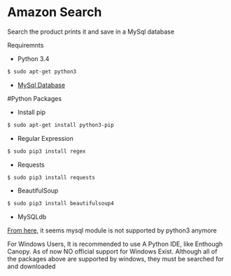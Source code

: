 # Amazon Search

Search the product prints it and save in a MySql database

Requiremnts
* Python 3.4

```sh
$ sudo apt-get python3
```
* [MySql Database](http://www.tutorialspoint.com/mysql/mysql-installation.htm)

#Python Packages
 * Install pip

 ```sh
$ sudo apt-get install python3-pip
```
 * Regular Expression

 ```sh
$ sudo pip3 install regex
```
 * Requests
  
 ```sh
 $ sudo pip3 install requests
 ```
 * BeautifulSoup
 
 ```sh
 $ sudo pip3 install beautifulsoup4
 ```
 * MySQLdb
  
 [From here](http://www.tutorialspoint.com/python/python_database_access.htm), it seems mysql module is not supported by python3 anymore


For Windows Users,
It is recommended to use A Python IDE, like Enthough Canopy.
As of now NO official support for Windows Exist.
Although all of the packages above are supported by windows, they must be searched for and downloaded

